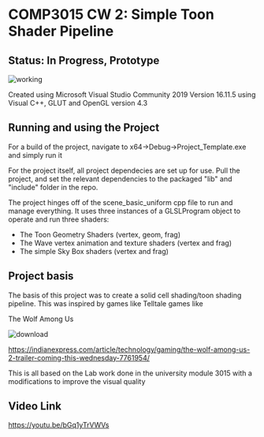 # COMP3015 CW 2: Simple Toon Shader Pipeline
 
## Status: In Progress, Prototype
![working](https://user-images.githubusercontent.com/55706787/169790422-0238329d-2420-4238-a11b-b478244a28e6.png)

Created using Microsoft Visual Studio Community 2019 Version 16.11.5 using Visual C++, GLUT and OpenGL version 4.3

## Running and using the Project
For a build of the project, navigate to x64->Debug->Project_Template.exe and simply run it

For the project itself, all project dependecies are set up for use. Pull the project, and set the relevant dependencies to the packaged "lib" and "include" folder in the repo.

The project hinges off of the scene_basic_uniform cpp file to run and manage everything. It uses three instances of a GLSLProgram object to operate and run three shaders: 
- The Toon Geometry Shaders (vertex, geom, frag)
- The Wave vertex animation and texture shaders (vertex and frag)
- The simple Sky Box shaders (vertex and frag)

## Project basis
The basis of this project was to create a solid cell shading/toon shading pipeline. This was inspired by games like Telltale games like

The Wolf Among Us

![download](https://user-images.githubusercontent.com/55706787/169790217-7d884a6d-cce7-45cd-b6b1-3c842abcb5ed.jpg)

https://indianexpress.com/article/technology/gaming/the-wolf-among-us-2-trailer-coming-this-wednesday-7761954/

This is all based on the Lab work done in the university module 3015 with a modifications to improve the visual quality

## Video Link
https://youtu.be/bGq1yTrVWVs
